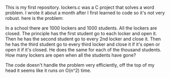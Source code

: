 This is my first repository. lockers.c was a C project that solves a word problem. I wrote it about a month after I first 
learned to code so it's not very robust. here is the problem:

In a school there are 1000 lockers and 1000 students. All the lockers are 
closed. The principle has the first student go to each locker and open it. Then he has the second student go to every 2nd locker and close it. Then he has the 
third student go to every third locker and close it if it's open or open it if 
it's closed. He does the same for each of the thousand students. How many 
lockers are open when all the students have gone?

The code doesn't handle the problem very efficiently, off the top of my head it seems like it runs on O(n^2) time.

